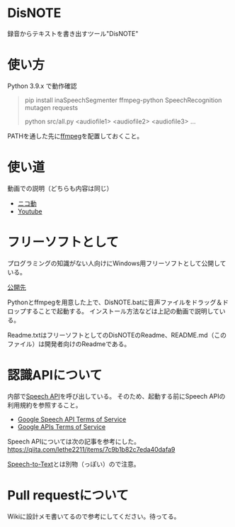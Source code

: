 # DisNOTE
録音からテキストを書き出すツール"DisNOTE"

# 使い方
Python 3.9.x で動作確認
> pip install inaSpeechSegmenter ffmpeg-python SpeechRecognition mutagen requests 
> 
> python src/all.py \<audiofile1\> \<audiofile2\> \<audiofile3\> ...

PATHを通した先に[ffmpeg](https://ffmpeg.org/)を配置しておくこと。

# 使い道
動画での説明（どちらも内容は同じ）
* [ニコ動](https://www.nicovideo.jp/watch/sm39257003)
* [Youtube](https://youtu.be/pCebMJgtVBM)

# フリーソフトとして
プログラミングの知識がない人向けにWindows用フリーソフトとして公開している。

[公開先](https://roji3.jpn.org/disnote/)

Pythonとffmpegを用意した上で、DisNOTE.batに音声ファイルをドラッグ＆ドロップすることで起動する。
インストール方法などは上記の動画で説明している。

Readme.txtはフリーソフトとしてのDisNOTEのReadme、README.md（このファイル）は開発者向けのReadmeである。

# 認識APIについて
内部で[Speech API](https://console.cloud.google.com/apis/library/speech-json.googleapis.com?project=black-dragon-324616)を呼び出している。
そのため、起動する前にSpeech APIの利用規約を参照すること。
* [Google Speech API Terms of Service](https://console.cloud.google.com/tos?id=speech&project=black-dragon-324616&supportedpurview=project)
* [Google APIs Terms of Service](https://console.cloud.google.com/tos?id=universal&project=black-dragon-324616&supportedpurview=project)

Speech APIについては次の記事を参考にした。https://qiita.com/lethe2211/items/7c9b1b82c7eda40dafa9

[Speech-to-Text](https://cloud.google.com/speech-to-text)とは別物（っぽい）ので注意。

# Pull requestについて
Wikiに設計メモ書いてるので参考にしてください。待ってる。
